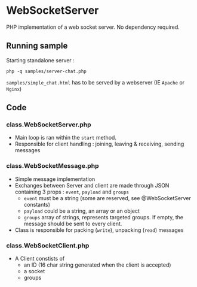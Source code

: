 # WebSocketServer

PHP implementation of a web socket server. No dependency required. 

## Running sample

Starting standalone server :

```cli
php -q samples/server-chat.php
```

`samples/simple_chat.html` has to be served by a webserver (IE `Apache` or `Nginx`)

## Code

### class.WebSocketServer.php
 * Main loop is ran within the `start` method. 
 * Responsible for client handling : joining, leaving & receiving, sending messages 

### class.WebSocketMessage.php
 * Simple message implementation
 * Exchanges between Server and client are made through JSON containing 3 props : `event`, `payload` and `groups`
   * `event` must be a string (some are reserved, see @WebSocketServer constants)
   * `payload` could be a string, an array or an object
   * `groups` array of strings, represents targeted groups. If empty, the message should be sent to every client.
 * Class is responsible for packing (`write`), unpacking (`read`) messages

### class.WebSocketClient.php
 * A Client constists of
   * an ID (16 char string generated when the client is accepted)
   * a socket
   * groups